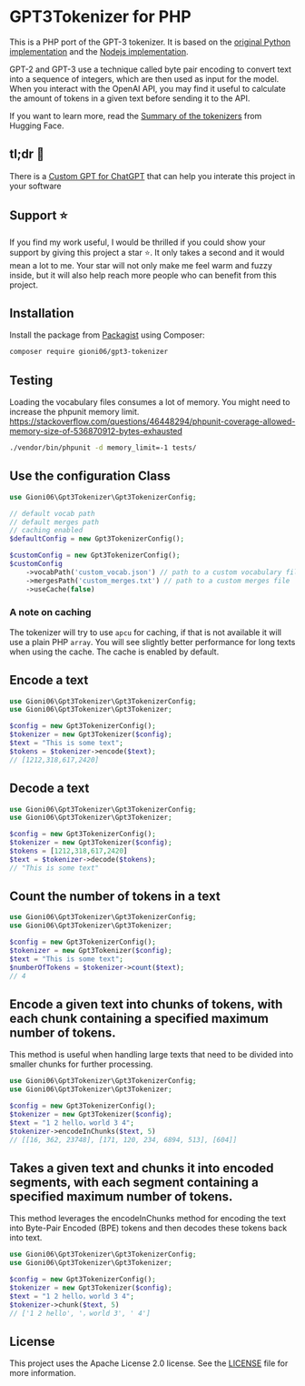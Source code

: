 # GPT3Tokenizer for PHP

This is a PHP port of the GPT-3 tokenizer. It is based on the [original Python implementation](https://huggingface.co/docs/transformers/model_doc/gpt2#transformers.GPT2Tokenizer) and the [Nodejs implementation](https://github.com/latitudegames/GPT-3-Encoder).

GPT-2 and GPT-3 use a technique called byte pair encoding to convert text into a sequence of integers, which are then used as input for the model.
When you interact with the OpenAI API, you may find it useful to calculate the amount of tokens in a given text before sending it to the API.

If you want to learn more, read the [Summary of the tokenizers](https://huggingface.co/docs/transformers/tokenizer_summary) from Hugging Face.

## tl;dr 🤖

There is a [Custom GPT for ChatGPT](https://chat.openai.com/g/g-e01hGLh44-gpt3tokenizer-guide) that can help you interate this project in your software

## Support ⭐️

If you find my work useful, I would be thrilled if you could show your support by giving this project a star ⭐️. 
It only takes a second and it would mean a lot to me. Your star will not only make me feel warm and fuzzy inside, but it will also help reach more people who can benefit from this project.


## Installation
Install the package from [Packagist](https://packagist.org/packages/gioni06/gpt3-tokenizer) using Composer:

```bash
composer require gioni06/gpt3-tokenizer
```

## Testing
Loading the vocabulary files consumes a lot of memory. You might need to increase the phpunit memory limit.
https://stackoverflow.com/questions/46448294/phpunit-coverage-allowed-memory-size-of-536870912-bytes-exhausted
```bash
./vendor/bin/phpunit -d memory_limit=-1 tests/
```

## Use the configuration Class

```php
use Gioni06\Gpt3Tokenizer\Gpt3TokenizerConfig;

// default vocab path
// default merges path
// caching enabled
$defaultConfig = new Gpt3TokenizerConfig();

$customConfig = new Gpt3TokenizerConfig();
$customConfig
    ->vocabPath('custom_vocab.json') // path to a custom vocabulary file
    ->mergesPath('custom_merges.txt') // path to a custom merges file
    ->useCache(false)
```

### A note on caching
The tokenizer will try to use `apcu` for caching, if that is not available it will use a plain PHP `array`.
You will see slightly better performance for long texts when using the cache. The cache is enabled by default.

## Encode a text

```php
use Gioni06\Gpt3Tokenizer\Gpt3TokenizerConfig;
use Gioni06\Gpt3Tokenizer\Gpt3Tokenizer;

$config = new Gpt3TokenizerConfig();
$tokenizer = new Gpt3Tokenizer($config);
$text = "This is some text";
$tokens = $tokenizer->encode($text);
// [1212,318,617,2420]
```

## Decode a text

```php
use Gioni06\Gpt3Tokenizer\Gpt3TokenizerConfig;
use Gioni06\Gpt3Tokenizer\Gpt3Tokenizer;

$config = new Gpt3TokenizerConfig();
$tokenizer = new Gpt3Tokenizer($config);
$tokens = [1212,318,617,2420]
$text = $tokenizer->decode($tokens);
// "This is some text"
```

## Count the number of tokens in a text

```php
use Gioni06\Gpt3Tokenizer\Gpt3TokenizerConfig;
use Gioni06\Gpt3Tokenizer\Gpt3Tokenizer;

$config = new Gpt3TokenizerConfig();
$tokenizer = new Gpt3Tokenizer($config);
$text = "This is some text";
$numberOfTokens = $tokenizer->count($text);
// 4
```

## Encode a given text into chunks of tokens, with each chunk containing a specified maximum number of tokens.

This method is useful when handling large texts that need to be divided into smaller chunks for further processing.


```php
use Gioni06\Gpt3Tokenizer\Gpt3TokenizerConfig;
use Gioni06\Gpt3Tokenizer\Gpt3Tokenizer;

$config = new Gpt3TokenizerConfig();
$tokenizer = new Gpt3Tokenizer($config);
$text = "1 2 hello，world 3 4";
$tokenizer->encodeInChunks($text, 5)
// [[16, 362, 23748], [171, 120, 234, 6894, 513], [604]]
```

## Takes a given text and chunks it into encoded segments, with each segment containing a specified maximum number of tokens.

This method leverages the encodeInChunks method for encoding the text into Byte-Pair Encoded (BPE) tokens and then decodes these tokens back into text.

```php
use Gioni06\Gpt3Tokenizer\Gpt3TokenizerConfig;
use Gioni06\Gpt3Tokenizer\Gpt3Tokenizer;

$config = new Gpt3TokenizerConfig();
$tokenizer = new Gpt3Tokenizer($config);
$text = "1 2 hello，world 3 4";
$tokenizer->chunk($text, 5)
// ['1 2 hello', '，world 3', ' 4']
```

## License
This project uses the Apache License 2.0 license. See the [LICENSE](LICENSE) file for more information.
